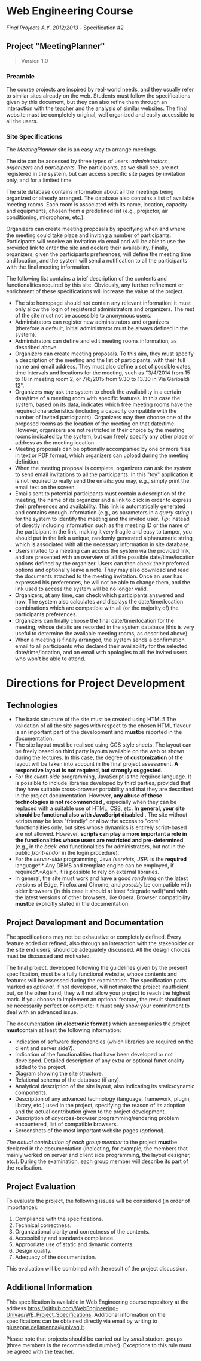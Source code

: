 # Web Engineering Course
*Final Projects A.Y. 2012/2013* - Specification #2

## Project "MeetingPlanner"

> Version 1.0

### Preamble

The course projects are inspired by real-world needs, and they usually refer to similar sites already on the web. Students must follow the specifications given by this document, but they can also refine them through an interaction with the teacher and the analysis of similar websites. The final website must be completely original, well organized and easily accessible to all the users.

### Site Specifications

The *MeetingPlanner* site is an easy way to arrange meetings.

The site can be accessed by three types of users: *administrators* , *organizers* and *participants*. The participants, as we shall see, are not registered in the system, but can access specific site pages by invitation only, and for a limited time.

The site database contains information about all the meetings being organized or already arranged. The database also contains a list of available meeting rooms. Each room is associated with its name, location, capacity and equipments, chosen from a predefined list (e.g., projector, air conditioning, microphone, etc.).

Organizers can create meeting proposals by specifying when and where the meeting could take place and inviting a number of participants. Participants will receive an invitation via email and will be able to use the provided link to enter the site and declare their availability. Finally, organizers, given the participants preferences, will define the meeting time and location, and the system will send a notification to all the participants with the final meeting information.

The following list contains a brief description of the contents and functionalities required by this site. Obviously, any further refinement or enrichment of these specifications will increase the value of the project.
* The site homepage should not contain any relevant information: it must only allow the login of registered administrators and organizers. The rest of the site must not be accessible to anonymous users.
* Administrators can register new administrators and organizers (therefore a default, initial administrator must be always defined in the system).
* Administrators can define and edit meeting rooms information, as described above.
* Organizers can create meeting proposals. To this aim, they must specify a description of the meeting and the list of participants, with their full name and email address. They must also define a set of possible dates, time intervals and locations for the meeting, such as "3/4/2014 from 15 to 18 in meeting room 2, or 7/6/2015 from 9.30 to 13.30 in Via Garibaldi 12".
* Organizers may ask the system to check the availability in a certain date/time of a meeting room with specific features. In this case the system, based on its data, indicates which free meeting rooms have the required characteristics (including a capacity compatible with the number of invited participants). Organizers may then choose one of the proposed rooms as the location of the meeting on that date/time. However, organizers are not restricted in their choice by the meeting rooms indicated by the system, but can freely specify any other place or address as the meeting location.
* Meeting proposals can be optionally accompanied by one or more files in text or PDF format, which organizers can upload during the meeting definition.
* When the meeting proposal is complete, organizers can ask the system to send email invitations to all the participants. In this "toy" application it is not required to really send the emails: you may, e.g., simply print the email text on the screen.
* Emails sent to potential participants must contain a description of the meeting, the name of its organizer and a link to click in order to express their preferences and availability. This link is automatically generated and contains enough information (e.g., as parameters in a *query string* ) for the system to identify the meeting and the invited user. *Tip*: instead of directly including information such as the meeting ID or the name of the participant in the link, making it very fragile and easy to tamper, you should put in the link a unique, randomly generated alphanumeric string, which is associated with all the necessary information in site database.
* Users invited to a meeting can access the system via the provided link, and are presented with an overview of all the possible date/time/location options defined by the organizer. Users can then check their preferred options and optionally leave a note. They may also download and read the documents attached to the meeting invitation. Once an user has expressed his preferences, he will not be able to change them, and the link used to access the system will be no longer valid.
* Organizers, at any time, can check which participants answered and how. The system also calculates and displays the date/time/location combinations which are compatible with all (or the majority of) the participants preferences.
* Organizers can finally choose the final date/time/location for the meeting, whose details are recorded in the system database (this is very useful to determine the available meeting rooms, as described above)
* When a meeting is finally arranged, the system sends a confirmation email to all participants who declared their availability for the selected date/time/location, and an email with apologies to all the invited users who won't be able to attend.

# Directions for Project Development

## Technologies

* The basic structure of the site must be created using HTML5.The validation of all the site pages with respect to the chosen HTML flavour is an important part of the development and **must**be reported in the documentation.
* The site layout must be realised using CCS style sheets. The layout can be freely based on third party layouts available on the web or shown during the lectures. In this case, the degree of **customization** of the layout will be taken into account in the final project assessment. **A responsive layout is not required, but strongly suggested.**
* For the *client-side* programming, JavaScript is the required language. It is possible to include libraries developed by third parties, provided that they have suitable cross-browser portability and that they are described in the project documentation. However, **any abuse of these technologies is not recommended** , especially when they can be replaced with a suitable use of HTML, CSS, etc. **In general, your site should be functional also with JavaScript disabled** . The site without scripts may be less "friendly" or allow the access to "core" functionalities only, but sites whose dynamics is entirely script-based are not allowed. However, **scripts can play a more important a role in the functionalities whose users are restricted and pre-determined** (e.g., in the *back-end* functionalities for administrators, but not in the public *front-end*or in the login procedure).
* For the *server-side* programming, Java *(servlets, JSP)* is the **required** language\*.\* Any DBMS and template engine can be employed, if required\*.\*Again, it is possible to rely on external libraries.
* In general, the site must work and have a good *rendering* on the latest versions of Edge, Firefox and Chrome, and *possibly* be compatible with older browsers (in this case it should at least \*degrade well)\*and with the latest versions of other browsers, like Opera. Browser compatibility **must**be explicitly stated in the documentation.

## Project Development and Documentation

The specifications may not be exhaustive or completely defined. Every feature added or refined, also through an interaction with the stakeholder or the site end users, should be adequately discussed. All the design choices must be discussed and motivated.

The final project, developed following the guidelines given by the present specification, must be a fully functional website, whose contents and features will be assessed during the examination. The specification parts marked as *optional*, if not developed, will not make the project insufficient but, on the other hand, they will not allow your project to reach the highest mark. If you choose to implement an optional feature, the result should not be necessarily perfect or complete: it must only show your commitment to deal with an advanced issue.

The documentation (**in electronic format** ) which accompanies the project **must**contain at least the following information:

* Indication of software dependencies (which libraries are required on the client and server side?).
* Indication of the functionalities that have been developed or not developed. Detailed description of any extra or optional functionality added to the project.
* Diagram showing the site structure.
* Relational schema of the database (if any).
* Analytical description of the site layout, also indicating its static/dynamic components.
* Description of any advanced technology (language, framework, plugin, library, etc.) used in the project, specifying the reason of its adoption and the actual contribution given to the project development.
* Description of *any*cross-browser programming/rendering problem encountered, list of compatible browsers.
* Screenshots of the most important website pages (*optional*).

*The actual contribution of each group member* to the project **must**be declared in the documentation (indicating, for example, the members that mainly worked on server and client side programming, the layout designer, etc.). During the examination, each group member will describe its part of the realisation.

## Project Evaluation

To evaluate the project, the following issues will be considered (in order of importance):

1. Compliance with the specifications.
2. Technical correctness.
3. Organizational clarity and correctness of the contents.
4. Accessibility and standards compliance.
5. Appropriate use of static and dynamic contents.
6. Design quality.
7. Adequacy of the documentation.

This evaluation will be combined with the result of the project discussion.

## Additional Information

This specification is available in Web Engineering course repository at the address https://github.com/WebEngineering-Univaq/WE_Project_Specifications. Additional information on the specifications can be obtained directly via email by writing to giuseppe.dellapenna@univaq.it.

Please note that projects should be carried out by *small* student groups (three members is the recommended number). Exceptions to this rule must be agreed with the teacher.
